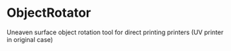 # ObjectRotator
Uneaven surface object rotation tool for direct printing printers (UV printer in original case)
